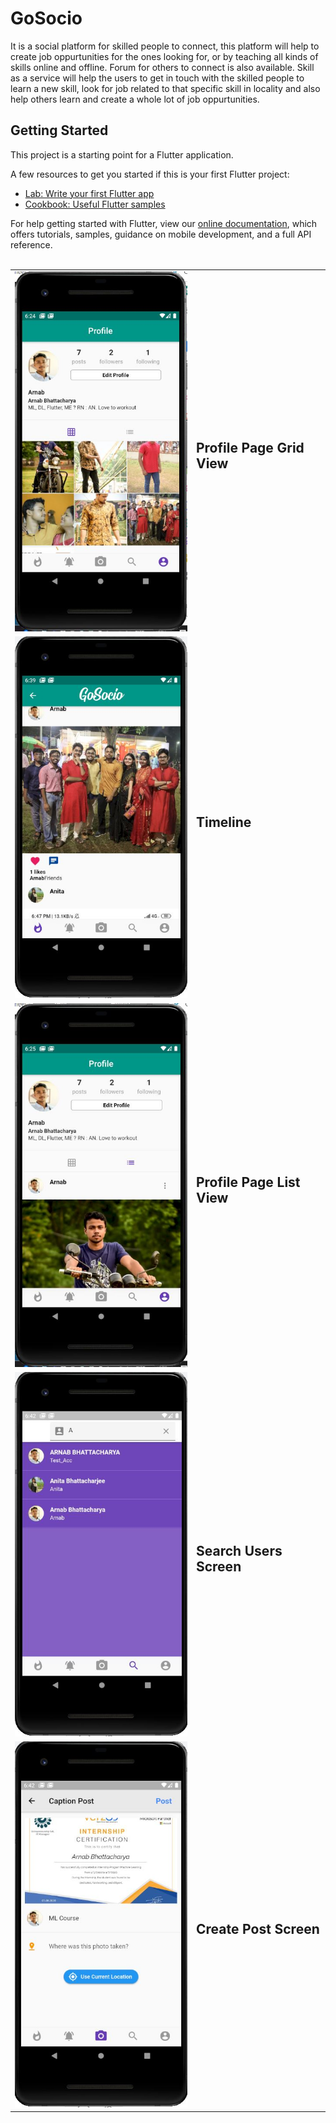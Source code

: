 # GoSocio

It is a social platform for skilled people to connect, this platform will help to create job oppurtunities for the ones looking for, or by teaching all kinds of skills online and offline. Forum for others to connect is also available. Skill as a service will help the users to get in touch with the skilled people to learn a new skill, look for job related to that specific skill in locality and also help others learn and create a whole lot of job oppurtunities. 

## Getting Started

This project is a starting point for a Flutter application.

A few resources to get you started if this is your first Flutter project:

- [Lab: Write your first Flutter app](https://flutter.dev/docs/get-started/codelab)
- [Cookbook: Useful Flutter samples](https://flutter.dev/docs/cookbook)

For help getting started with Flutter, view our
[online documentation](https://flutter.dev/docs), which offers tutorials,
samples, guidance on mobile development, and a full API reference.
<br><br>
<p>
  <table border=0>
    <tr>
      <td><img src="https://github.com/Arnab28122000/GoSocio/blob/master/Profile_page.JPG" width="350"></td>
      <td><h2>Profile Page Grid View</h2></td>
    </tr>
     <tr>
      <td><img src="https://github.com/Arnab28122000/GoSocio/blob/master/Timeline.JPG" width="350"></td>
       <td><h2>Timeline</h2></td>
    </tr>
    <tr>
      <td><img src="https://github.com/Arnab28122000/GoSocio/blob/master/profile_page_2.JPG" width="350"></td>
      <td><h2>Profile Page List View</h2></td>
    </tr>
     <tr>
      <td><img src="https://github.com/Arnab28122000/GoSocio/blob/master/Search_users_screen.JPG" width="350"></td>
      <td><h2>Search Users Screen</h2></td>
    </tr>
    <tr>
      <td><img src="https://github.com/Arnab28122000/GoSocio/blob/master/create_post_screen.JPG" width="350" alt="accessibility text"></td>
      <td><h2>Create Post Screen</h2></td>
    </tr>
  </table>
</p>
